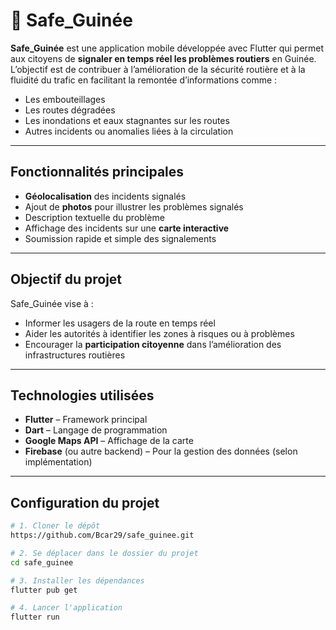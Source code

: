 # 🚧 Safe_Guinée

**Safe_Guinée** est une application mobile développée avec Flutter qui permet aux citoyens de **signaler en temps réel les problèmes routiers** en Guinée. L’objectif est de contribuer à l’amélioration de la sécurité routière et à la fluidité du trafic en facilitant la remontée d’informations comme :

-  Les embouteillages  
-  Les routes dégradées  
-  Les inondations et eaux stagnantes sur les routes  
-  Autres incidents ou anomalies liées à la circulation  

---

##  Fonctionnalités principales

-  **Géolocalisation** des incidents signalés  
-  Ajout de **photos** pour illustrer les problèmes signalés  
-  Description textuelle du problème  
-  Affichage des incidents sur une **carte interactive**  
-  Soumission rapide et simple des signalements  

---

##  Objectif du projet

Safe_Guinée vise à :

- Informer les usagers de la route en temps réel  
- Aider les autorités à identifier les zones à risques ou à problèmes  
- Encourager la **participation citoyenne** dans l’amélioration des infrastructures routières

---

##  Technologies utilisées

- **Flutter** – Framework principal  
- **Dart** – Langage de programmation  
- **Google Maps API** – Affichage de la carte  
- **Firebase** (ou autre backend) – Pour la gestion des données (selon implémentation)

---

##  Configuration du projet

```bash
# 1. Cloner le dépôt
https://github.com/Bcar29/safe_guinee.git

# 2. Se déplacer dans le dossier du projet
cd safe_guinee

# 3. Installer les dépendances
flutter pub get

# 4. Lancer l'application
flutter run
